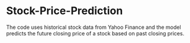 ﻿# Stock-Price-Prediction
 The code uses historical stock data from Yahoo Finance and the model predicts the future closing price of a stock based on past closing prices.
